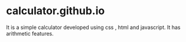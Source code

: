# calculator.github.io
It is a simple calculator developed using css , html and javascript.
It has arithmetic features.
